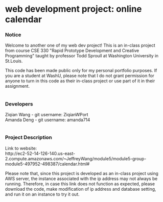 # web development project: online calendar

<h3>Notice</h3>
<p>
Welcome to another one of my web dev project! This is an in-class project from course CSE 330 "Rapid Prototype Development and Creative Programming" taught by professor Todd Sproull at Washington University in St.Louis.
</p>
<p>
This code has been made public only for my personal portfolio purposes. If you are a student at WashU, please note that I do not grant permission for anyone to turn in this code as their in-class project or use part of it in their assignment.
</p>

#

<h3>Developers</h3>
Ziqian Wang - git username: ZiqianWPort<br>
Amanda Deng - git username: amanda714

#

<h3>Project Description</h3>
<p>Link to website:<br>
  http://ec2-52-14-126-140.us-east-2.compute.amazonaws.com/~JeffreyWang/module5/module5-group-module5-497952-498387/calendar.html#</p>
<p>Please note that, since this project is developed as an in-class project using AWS server, the instance associated with the ip address may not always be running. Therefore, in case this link does not function as expected, please download the code, make modification of ip address and database setting, and run it on an instance to try it out.</p>
